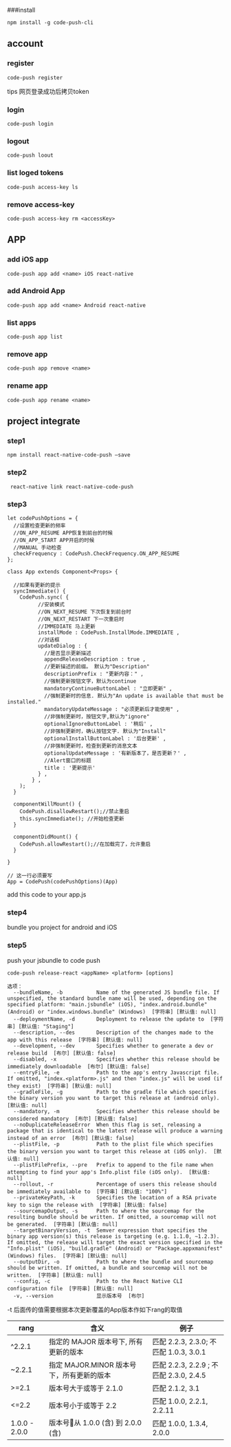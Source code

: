 

###install

```npm install -g code-push-cli```



## account



###  register

``` code-push register ```

tips 网页登录成功后拷贝token

### login

``` code-push login ```

### logout

```code-push loout```

### list loged tokens

``` code-push access-key ls ```

### remove access-key

``` code-push access-key rm <accessKey> ```



## APP

### add iOS app

``` code-push app add <name> iOS react-native ```

### add Android App

``` code-push app add <name> Android react-native ```

### list apps

``code-push app list ``

### remove app

``` code-push app remove <name> ```

### rename app

``` code-push app rename <name> ```



## project integrate

###  step1

``` npm install react-native-code-push —save ```

### step2

``` react-native link react-native-code-push```

### step3

``` import CodePush from "react-native-code-push"; // 引入code-push
let codePushOptions = {
  //设置检查更新的频率
  //ON_APP_RESUME APP恢复到前台的时候
  //ON_APP_START APP开启的时候
  //MANUAL 手动检查
  checkFrequency : CodePush.CheckFrequency.ON_APP_RESUME
};

class App extends Component<Props> {

  //如果有更新的提示
  syncImmediate() {
    CodePush.sync( {
          //安装模式
          //ON_NEXT_RESUME 下次恢复到前台时
          //ON_NEXT_RESTART 下一次重启时
          //IMMEDIATE 马上更新
          installMode : CodePush.InstallMode.IMMEDIATE ,
          //对话框
          updateDialog : {
            //是否显示更新描述
            appendReleaseDescription : true ,
            //更新描述的前缀。 默认为"Description"
            descriptionPrefix : "更新内容：" ,
            //强制更新按钮文字，默认为continue
            mandatoryContinueButtonLabel : "立即更新" ,
            //强制更新时的信息. 默认为"An update is available that must be installed."
            mandatoryUpdateMessage : "必须更新后才能使用" ,
            //非强制更新时，按钮文字,默认为"ignore"
            optionalIgnoreButtonLabel : '稍后' ,
            //非强制更新时，确认按钮文字. 默认为"Install"
            optionalInstallButtonLabel : '后台更新' ,
            //非强制更新时，检查到更新的消息文本
            optionalUpdateMessage : '有新版本了，是否更新？' ,
            //Alert窗口的标题
            title : '更新提示'
          } ,
        } ,
    );
  }

  componentWillMount() {
    CodePush.disallowRestart();//禁止重启
    this.syncImmediate(); //开始检查更新
  }

  componentDidMount() {
    CodePush.allowRestart();//在加载完了，允许重启
  }

}

// 这一行必须要写
App = CodePush(codePushOptions)(App)
```

add this code to your app.js

### step4

bundle you project for android and iOS 

### step5

push your jsbundle to code push

```code-push release-react <appName> <platform> [options] ```

``` code-push release-react
选项：
  --bundleName, -b           Name of the generated JS bundle file. If unspecified, the standard bundle name will be used, depending on the specified platform: "main.jsbundle" (iOS), "index.android.bundle" (Android) or "index.windows.bundle" (Windows)  [字符串] [默认值: null]
  --deploymentName, -d       Deployment to release the update to  [字符串] [默认值: "Staging"]
  --description, --des       Description of the changes made to the app with this release  [字符串] [默认值: null]
  --development, --dev       Specifies whether to generate a dev or release build  [布尔] [默认值: false]
  --disabled, -x             Specifies whether this release should be immediately downloadable  [布尔] [默认值: false]
  --entryFile, -e            Path to the app's entry Javascript file. If omitted, "index.<platform>.js" and then "index.js" will be used (if they exist)  [字符串] [默认值: null]
  --gradleFile, -g           Path to the gradle file which specifies the binary version you want to target this release at (android only).  [默认值: null]
  --mandatory, -m            Specifies whether this release should be considered mandatory  [布尔] [默认值: false]
  --noDuplicateReleaseError  When this flag is set, releasing a package that is identical to the latest release will produce a warning instead of an error  [布尔] [默认值: false]
  --plistFile, -p            Path to the plist file which specifies the binary version you want to target this release at (iOS only).  [默认值: null]
  --plistFilePrefix, --pre   Prefix to append to the file name when attempting to find your app's Info.plist file (iOS only).  [默认值: null]
  --rollout, -r              Percentage of users this release should be immediately available to  [字符串] [默认值: "100%"]
  --privateKeyPath, -k       Specifies the location of a RSA private key to sign the release with  [字符串] [默认值: false]
  --sourcemapOutput, -s      Path to where the sourcemap for the resulting bundle should be written. If omitted, a sourcemap will not be generated.  [字符串] [默认值: null]
  --targetBinaryVersion, -t  Semver expression that specifies the binary app version(s) this release is targeting (e.g. 1.1.0, ~1.2.3). If omitted, the release will target the exact version specified in the "Info.plist" (iOS), "build.gradle" (Android) or "Package.appxmanifest" (Windows) files.  [字符串] [默认值: null]
  --outputDir, -o            Path to where the bundle and sourcemap should be written. If omitted, a bundle and sourcemap will not be written.  [字符串] [默认值: null]
  --config, -c               Path to the React Native CLI configuration file  [字符串] [默认值: null]
  -v, --version              显示版本号  [布尔]
```

-t 后面传的值需要根据本次更新覆盖的App版本作如下rang的取值

| rang          | 含义                                      | 例子                                    |
| ------------- | ----------------------------------------- | --------------------------------------- |
| ^2.2.1        | 指定的 MAJOR 版本号下, 所有更新的版本     | 匹配 2.2.3, 2.3.0; 不匹配 1.0.3, 3.0.1  |
| ~2.2.1        | 指定 MAJOR.MINOR 版本号下，所有更新的版本 | 匹配 2.2.3, 2.2.9 ; 不匹配 2.3.0, 2.4.5 |
| >=2.1         | 版本号大于或等于 2.1.0                    | 匹配 2.1.2, 3.1                         |
| <=2.2         | 版本号小于或等于 2.2                      | 匹配 1.0.0, 2.2.1, 2.2.11               |
| 1.0.0 - 2.0.0 | 版本号从 1.0.0 (含) 到 2.0.0 (含)         | 匹配 1.0.0, 1.3.4, 2.0.0                |





